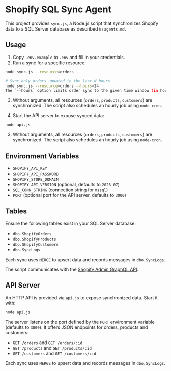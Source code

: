 # Shopify SQL Sync Agent

This project provides `sync.js`, a Node.js script that synchronizes Shopify data to a SQL Server database as described in `agents.md`.

## Usage

1. Copy `.env.example` to `.env` and fill in your credentials.
2. Run a sync for a specific resource:

```bash
node sync.js --resource=orders

# Sync only orders updated in the last N hours
node sync.js --resource=orders --hours=24
The `--hours` option limits order sync to the given time window (in hours).
```

3. Without arguments, all resources (`orders`, `products`, `customers`) are synchronized. The script also schedules an hourly job using `node-cron`.

4. Start the API server to expose synced data:

```bash
node api.js
```

3. Without arguments, all resources (`orders`, `products`, `customers`) are synchronized. The script also schedules an hourly job using `node-cron`.

## Environment Variables

- `SHOPIFY_API_KEY`
- `SHOPIFY_API_PASSWORD`
- `SHOPIFY_STORE_DOMAIN`
- `SHOPIFY_API_VERSION` (optional, defaults to `2023-07`)
- `SQL_CONN_STRING` (connection string for `mssql`)
- `PORT` (optional port for the API server, defaults to `3000`)

## Tables

Ensure the following tables exist in your SQL Server database:

- `dbo.ShopifyOrders`
- `dbo.ShopifyProducts`
- `dbo.ShopifyCustomers`
- `dbo.SyncLogs`


Each sync uses `MERGE` to upsert data and records messages in `dbo.SyncLogs`.

The script communicates with the [Shopify Admin GraphQL API](https://shopify.dev/docs/api/admin-graphql).

## API Server

An HTTP API is provided via `api.js` to expose synchronized data. Start it with:

```bash
node api.js
```

The server listens on the port defined by the `PORT` environment variable
(defaults to `3000`). It offers JSON endpoints for orders, products and
customers:

- `GET /orders` and `GET /orders/:id`
- `GET /products` and `GET /products/:id`
- `GET /customers` and `GET /customers/:id`

Each sync uses `MERGE` to upsert data and records messages in `dbo.SyncLogs`.
